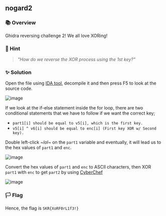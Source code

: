 ## nogard2

### 📚 Overview

Ghidra reversing challenge 2!
We all love XORing!

### 🤔 Hint 

> _"How do we reverse the XOR process using the 1st key?"_

### ✨ Solution

Open the file using [IDA tool](https://hex-rays.com/ida-free/), decompile it and then press F5 to look at the source code.

![image](https://github.com/rydzze/CTF_Write-up/assets/86187059/b1a8a21a-aee9-4617-8b80-a69da0f57494)

If we look at the if-else statement inside the for loop, there are two conditional statements that we have to follow if we want the correct key;
- `part1[i] should be equal to v5[i], which is the first key.`
- `v5[i] ^ v6[i] should be equal to enc[i] (First key XOR w/ Second key).`

Double left-click _~lol~_ on the `part1` variable and eventually, it will lead us to the hex values of `part1` and `enc`.

![image](https://github.com/rydzze/CTF_Write-up/assets/86187059/89355f9b-0b2a-4677-85cb-1adc449acfcb)

Convert the hex values of `part1` and `enc` to ASCII characters, then XOR `part1` with `enc` to get `part2` by using [CyberChef](https://gchq.github.io/CyberChef/#recipe=XOR(%7B'option':'UTF8','string':''%7D,'Standard',false))

![image](https://github.com/rydzze/CTF_Write-up/assets/86187059/b382f64a-e66f-4307-9f53-e095b72ebc97)

### 🏳️ Flag

Hence, the flag is `SKR{XoRF0rL1f3!}` 
